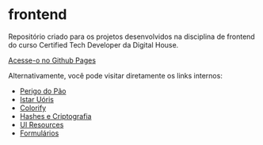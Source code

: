 # frontend
Repositório criado para os projetos desenvolvidos na disciplina de frontend do curso Certified Tech Developer da Digital House.

[Acesse-o no Github Pages](https://mdaffonso.github.io/frontend/)

Alternativamente, você pode visitar diretamente os links internos:

+ [Perigo do Pão](https://mdaffonso.github.io/frontend/perigos-do-pao/)
+ [Istar Uóris](https://mdaffonso.github.io/frontend/istar-uoris/)
+ [Colorify](https://mdaffonso.github.io/frontend/colorify/)
+ [Hashes e Criptografia](https://mdaffonso.github.io/frontend/hashes/)
+ [UI Resources](https://mdaffonso.github.io/frontend/ui-resources/)
+ [Formulários](https://mdaffonso.github.io/frontend/forms/)
